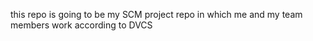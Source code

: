  this repo is going to be my SCM project repo in which me and my team members work according to DVCS 
